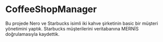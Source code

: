 # CoffeeShopManager
Bu projede Nero ve Starbucks isimli iki kahve şirketinin basic bir müşteri yönetimini yaptık.
Starbucks müşterilerini veritabanına MERNİS doğrulamasıyla kaydettik.
